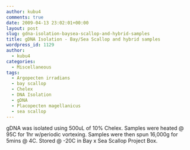 ```yaml
---
author: kubu4
comments: true
date: 2009-04-13 23:02:01+00:00
layout: post
slug: gdna-isolation-baysea-scallop-and-hybrid-samples
title: gDNA Isolation - Bay/Sea Scallop and hybrid samples
wordpress_id: 1129
author:
  - kubu4
categories:
  - Miscellaneous
tags:
  - Argopecten irradians
  - bay scallop
  - Chelex
  - DNA Isolation
  - gDNA
  - Placopecten magellanicus
  - sea scallop
---
```


gDNA was isolated using 500uL of 10% Chelex. Samples were heated @ 95C for 1hr w/periodic vortexing. Samples were then spun 16,000g for 5mins @ 4C. Stored @ -20C in Bay x Sea Scallop Project Box.
